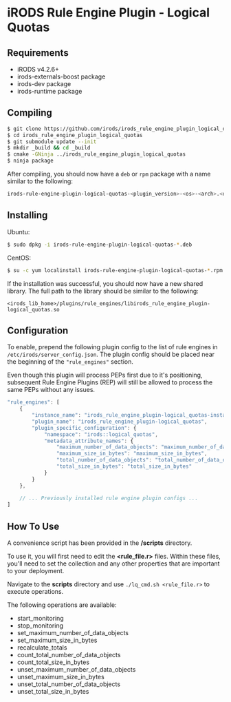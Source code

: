 # iRODS Rule Engine Plugin - Logical Quotas

## Requirements
- iRODS v4.2.6+
- irods-externals-boost package
- irods-dev package
- irods-runtime package

## Compiling
```bash
$ git clone https://github.com/irods/irods_rule_engine_plugin_logical_quotas
$ cd irods_rule_engine_plugin_logical_quotas
$ git submodule update --init
$ mkdir _build && cd _build
$ cmake -GNinja ../irods_rule_engine_plugin_logical_quotas
$ ninja package
```
After compiling, you should now have a `deb` or `rpm` package with a name similar to the following:
```bash
irods-rule-engine-plugin-logical-quotas-<plugin_version>-<os>-<arch>.<deb|rpm>
```

## Installing
Ubuntu:
```bash
$ sudo dpkg -i irods-rule-engine-plugin-logical-quotas-*.deb
```
CentOS:
```bash
$ su -c yum localinstall irods-rule-engine-plugin-logical-quotas-*.rpm
```
If the installation was successful, you should now have a new shared library. The full path to the library
should be similar to the following:
```
<irods_lib_home>/plugins/rule_engines/libirods_rule_engine_plugin-logical_quotas.so
```

## Configuration
To enable, prepend the following plugin config to the list of rule engines in `/etc/irods/server_config.json`. 
The plugin config should be placed near the beginning of the `"rule_engines"` section.

Even though this plugin will process PEPs first due to it's positioning, subsequent Rule Engine Plugins (REP) will 
still be allowed to process the same PEPs without any issues.
```javascript
"rule_engines": [
    {
        "instance_name": "irods_rule_engine_plugin-logical_quotas-instance",
        "plugin_name": "irods_rule_engine_plugin-logical_quotas",
        "plugin_specific_configuration": {
            "namespace": "irods::logical_quotas",
            "metadata_attribute_names": {
                "maximum_number_of_data_objects": "maximum_number_of_data_objects",
                "maximum_size_in_bytes": "maximum_size_in_bytes",
                "total_number_of_data_objects": "total_number_of_data_objects",
                "total_size_in_bytes": "total_size_in_bytes"
            }
        }
    },
    
    // ... Previously installed rule engine plugin configs ...
]
```

## How To Use
A convenience script has been provided in the **<repo>/scripts** directory.

To use it, you will first need to edit the **<rule_file.r>** files. Within these files, you'll need to set the
collection and any other properties that are important to your deployment.

Navigate to the **scripts** directory and use `./lq_cmd.sh <rule_file.r>` to execute operations.

The following operations are available:
- start_monitoring
- stop_monitoring
- set_maximum_number_of_data_objects
- set_maximum_size_in_bytes
- recalculate_totals
- count_total_number_of_data_objects
- count_total_size_in_bytes
- unset_maximum_number_of_data_objects
- unset_maximum_size_in_bytes
- unset_total_number_of_data_objects
- unset_total_size_in_bytes

